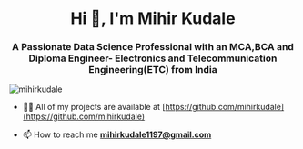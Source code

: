 <h1 align="center">Hi 👋, I'm Mihir Kudale</h1>
<h3 align="center">A Passionate Data Science Professional with an MCA,BCA and Diploma Engineer- Electronics and Telecommunication Engineering(ETC) from India</h3>

<p align="left"> <img src="https://komarev.com/ghpvc/?username=mihirkudale&label=Profile%20views&color=0e75b6&style=flat" alt="mihirkudale" /> </p>

- 👨‍💻 All of my projects are available at [https://github.com/mihirkudale](https://github.com/mihirkudale)

- 📫 How to reach me **mihirkudale1197@gmail.com**
